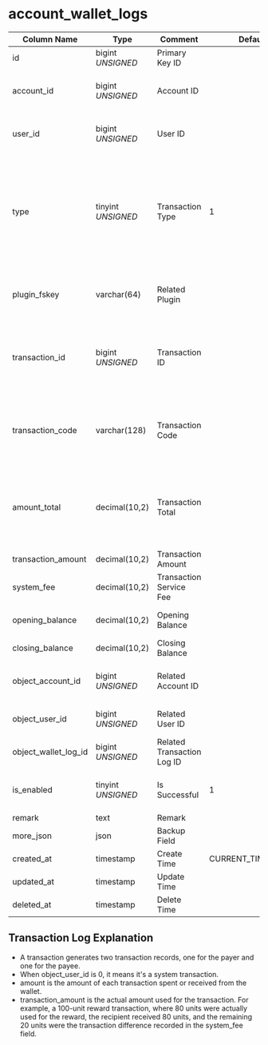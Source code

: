 # account_wallet_logs

| Column Name | Type | Comment | Default | Null | Remark |
| --- | --- | --- | --- | --- | --- |
| id | bigint *UNSIGNED* | Primary Key ID |  | NO | Auto Increment |
| account_id | bigint *UNSIGNED* | Account ID |  | NO | The account this transaction record belongs to, Related field [accounts->id](accounts.md) |
| user_id | bigint *UNSIGNED* | User ID |  | YES | The user this transaction record belongs to, Related field [users->id](../users/users.md) |
| type | tinyint *UNSIGNED* | Transaction Type | 1 | NO | 1.Income (Recharge) / 2.Income (Unfreeze) / 3.Income (Transaction) <br> 4.Expense (Withdrawal) / 5.Expense (Freeze) / 6.Expense (Transaction) |
| plugin_fskey | varchar(64) | Related Plugin |  | NO | Related field [plugins->fskey](../plugins/plugins.md)<br>Which plugin triggered the transaction |
| transaction_id | bigint *UNSIGNED* | Transaction ID |  | YES | Plugin record value, if the plugin has separate data, this ID can be used to query the content recorded in the plugin |
| transaction_code | varchar(128) | Transaction Code |  | YES | Plugin record value, if the plugin has separate data, this Code can be used to query the content recorded in the plugin |
| amount_total | decimal(10,2) | Transaction Total |  | NO | The sum of transaction amount and service fee, actual transaction amount from the wallet<br>`transaction_amount` + `system_fee` |
| transaction_amount | decimal(10,2) | Transaction Amount |  | NO |  |
| system_fee | decimal(10,2) | Transaction Service Fee |  | NO |  |
| opening_balance | decimal(10,2) | Opening Balance |  | NO | Wallet balance before the transaction |
| closing_balance | decimal(10,2) | Closing Balance |  | NO | Wallet balance after the transaction |
| object_account_id | bigint *UNSIGNED* | Related Account ID |  | YES | Related field [accounts->id](accounts.md), this transaction is from whom |
| object_user_id | bigint *UNSIGNED* | Related User ID |  | YES | Related field [users->id](../users/users.md), this transaction is from whom |
| object_wallet_log_id | bigint *UNSIGNED* | Related Transaction Log ID |  | YES | Related field account_wallet_logs->id |
| is_enabled | tinyint *UNSIGNED* | Is Successful | 1 | NO | 0.Transaction Failed / 1.Transaction Successful |
| remark | text | Remark |  | YES |  |
| more_json | json | Backup Field |  | YES |  |
| created_at | timestamp | Create Time | CURRENT_TIMESTAMP | NO |  |
| updated_at | timestamp | Update Time |  | YES |  |
| deleted_at | timestamp | Delete Time |  | YES |  |

## Transaction Log Explanation

- A transaction generates two transaction records, one for the payer and one for the payee.
- When object_user_id is 0, it means it's a system transaction.
- amount is the amount of each transaction spent or received from the wallet.
- transaction_amount is the actual amount used for the transaction. For example, a 100-unit reward transaction, where 80 units were actually used for the reward, the recipient received 80 units, and the remaining 20 units were the transaction difference recorded in the system_fee field.
